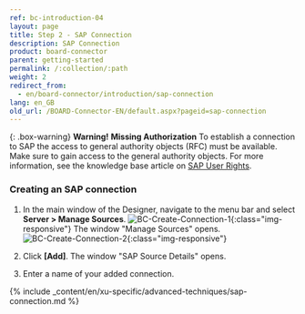 ```yaml
---
ref: bc-introduction-04
layout: page
title: Step 2 - SAP Connection
description: SAP Connection
product: board-connector
parent: getting-started
permalink: /:collection/:path
weight: 2
redirect_from:
  - en/board-connector/introduction/sap-connection
lang: en_GB
old_url: /BOARD-Connector-EN/default.aspx?pageid=sap-connection
---	
```


{: .box-warning}
**Warning!** **Missing Authorization**
To establish a connection to SAP the access to general authority objects (RFC) must be available.
Make sure to gain access to the general authority objects. For more information, see the knowledge base article on [SAP User Rights](https://kb.theobald-software.com/sap/authority-objects-sap-user-rights).

### Creating an SAP connection

1. In the main window of the Designer, navigate to the menu bar and select **Server > Manage Sources**. 
![BC-Create-Connection-1](/img/content/bc_server_manage_sources.png){:class="img-responsive"}
The window "Manage Sources" opens.  
![BC-Create-Connection-2](/img/content/bc_manage_sources.png){:class="img-responsive"}

2. Click **[Add]**. The window "SAP Source Details" opens. <br>
3. Enter a name of your added connection.

{% include _content/en/xu-specific/advanced-techniques/sap-connection.md %}